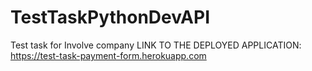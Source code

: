 # TestTaskPythonDevAPI
Test task for Involve company
LINK TO THE DEPLOYED APPLICATION:
https://test-task-payment-form.herokuapp.com